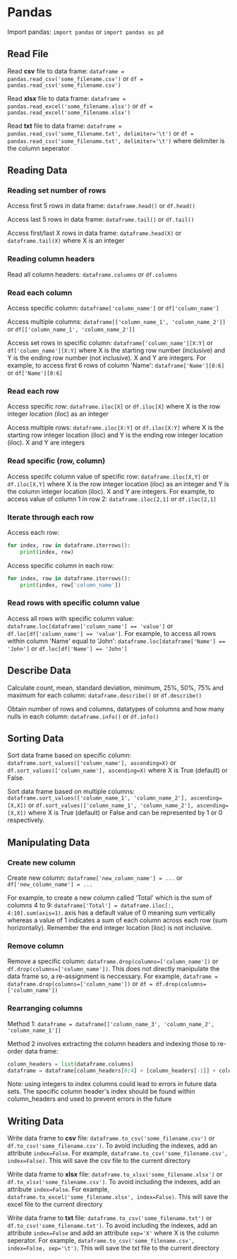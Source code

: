 # Pandas

Import pandas: `import pandas` or `import pandas as pd`



## Read File

Read **csv** file to data frame: `dataframe = pandas.read_csv('some_filename.csv')` or `df = pandas.read_csv('some_filename.csv')`

Read **xlsx** file to data frame: `dataframe = pandas.read_excel('some_filename.xlsx')` or `df = pandas.read_excel('some_filename.xlsx')`

Read **txt** file to data frame: `dataframe = pandas.read_csv('some_filename.txt', delimiter='\t')` or `df = pandas.read_csv('some_filename.txt', delimiter='\t')` where delimiter is the column seperator



## Reading Data

### Reading set number of rows

Access first 5 rows in data frame: `dataframe.head()` or `df.head()`

Access last 5 rows in data frame: `dataframe.tail()` or `df.tail()`

Access first/last X rows in data frame: `dataframe.head(X)` or `dataframe.tail(X)` where X is an integer

### Reading column headers

Read all column headers: `dataframe.columns` or  `df.columns`

### Read each column

Access specific column: `dataframe['column_name']` or  `df['column_name']`

Access multiple columns: `dataframe[['column_name_1', 'column_name_2']]` or  `df[['column_name_1', 'column_name_2']]`

Access set rows in specific column: `dataframe['column_name'][X:Y]` or  `df['column_name'][X:Y]` where X is the starting row number (inclusive) and Y is the ending row number (not inclusive). X and Y are integers. For example, to access first 6 rows of column 'Name': `dataframe['Name'][0:6]` or `df['Name'][0:6]`

### Read each row

Access specific row: `dataframe.iloc[X]` or  `df.iloc[X]` where X is the row integer location (iloc) as an integer

Access multiple rows: `dataframe.iloc[X:Y]` or  `df.iloc[X:Y]` where X is the starting row integer location (iloc) and Y is the ending row integer location (iloc). X and Y are integers

### Read specific (row, column)

Access specifc column value of specific row: `dataframe.iloc[X,Y]` or  `df.iloc[X,Y]` where X is the row integer location (iloc) as an integer and Y is the column integer location (iloc). X and Y are integers. For example, to access value of column 1 in row 2: `dataframe.iloc[2,1]` or `df.iloc[2,1]`

### Iterate through each row

Access each row:

```python
for index, row in dataframe.iterrows():
    print(index, row)
```

Access specific column in each row:

```python
for index, row in dataframe.iterrows():
    print(index, row['column_name'])
```

### Read rows with specific column value

Access all rows with specific column value: `dataframe.loc[dataframe['column_name'] == 'value']` or  `df.loc[df['column_name'] == 'value']`. For example, to access all rows within column 'Name' equal to 'John': `dataframe.loc[dataframe['Name'] == 'John']` or  `df.loc[df['Name'] == 'John']`



## Describe Data

Calculate count, mean, standard deviation, minimum, 25%, 50%, 75% and maximum for each column: `dataframe.describe()` or `df.describe()`

Obtain number of rows and columns, datatypes of columns and how many nulls in each column: `dataframe.info()` or `df.info()`



## Sorting Data

Sort data frame based on specific column: `dataframe.sort_values(['column_name'], ascending=X)` or `df.sort_values(['column_name'], ascending=X)` where X is True (default) or False.

Sort data frame based on multiple columns: `dataframe.sort_values(['column_name_1', 'column_name_2'], ascending=[X,X])` or `df.sort_values(['column_name_1', 'column_name_2'], ascending=[X,X])` where X is True (default) or False and can be represented by 1 or 0 respectively.



## Manipulating Data

### Create new column

Create new column: `dataframe['new_column_name'] = ...` or `df['new_column_name'] = ...`

For example, to create a new column called 'Total' which is the sum of columns 4 to 9: `dataframe['Total'] = dataframe.iloc[:, 4:10].sum(axis=1)`. axis has a default value of 0 meaning sum vertically whereas a value of 1 indicates a sum of each column across each row (sum horizontally). Remember the end integer location (iloc) is not inclusive.

### Remove column

Remove a specific column: `dataframe.drop(columns=['column_name'])` or `df.drop(columns=['column_name'])`. This does not directly manipulate the data frame so, a re-assignment is neccessary. For example, `dataframe = dataframe.drop(columns=['column_name'])` or `df = df.drop(columns=['column_name'])`

### Rearranging columns

Method 1: `dataframe = dataframe[['column_name_3', 'column_name_2', 'column_name_1']]`

Method 2 involves extracting the column headers and indexing those to re-order data frame:

```python
column_headers = list(dataframe.columns)
dataframe = dataframe[column_headers[0:4] + [column_headers[-1]] + column_headers[4:12]]
```

Note: using integers to index columns could lead to errors in future data sets. The specific column header's index should be found within column_headers and used to prevent errors in the future



## Writing Data

Write data frame to **csv** file: `dataframe.to_csv('some_filename.csv')` or  `df.to_csv('some_filename.csv')`. To avoid including the indexes, add an attribute `index=False`. For example, `dataframe.to_csv('some_filename.csv', index=False)`. This will save the csv file to the current directory

Write data frame to **xlsx** file: `dataframe.to_xlsx('some_filename.xlsx')` or  `df.to_xlsx('some_filename.csv')`. To avoid including the indexes, add an attribute `index=False`. For example, `dataframe.to_excel('some_filename.xlsx', index=False)`. This will save the excel file to the current directory

Write data frame to **txt** file: `dataframe.to_csv('some_filename.txt')` or  `df.to_csv('some_filename.txt')`. To avoid including the indexes, add an attribute `index=False` and add an attribute `sep='X'` where X is the column seperator. For example, `dataframe.to_csv('some_filename.csv', index=False, sep='\t')`. This will save the txt file to the current directory



















